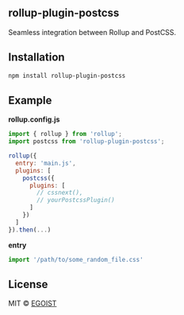 ## rollup-plugin-postcss

Seamless integration between Rollup and PostCSS.

## Installation

```bash
npm install rollup-plugin-postcss
```

## Example

**rollup.config.js**

```javascript
import { rollup } from 'rollup';
import postcss from 'rollup-plugin-postcss';

rollup({
  entry: 'main.js',
  plugins: [
    postcss({
      plugins: [
        // cssnext(),
        // yourPostcssPlugin()
      ]
    })
  ]
}).then(...)
```

**entry**

```javascript
import '/path/to/some_random_file.css'
```

## License

MIT &copy; [EGOIST](https://github.com/egoist)
